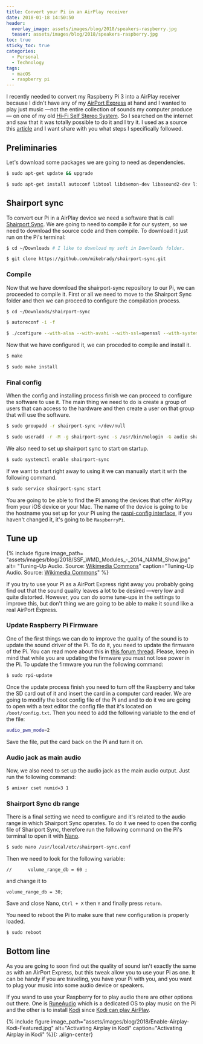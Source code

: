 ```yaml
---
title: Convert your Pi in an AirPlay receiver
date: 2018-01-18 14:50:50
header:
  overlay_image: assets/images/blog/2018/speakers-raspberry.jpg
  teaser: assets/images/blog/2018/speakers-raspberry.jpg
toc: true
sticky_toc: true
categories:
  - Personal
  - Technology
tags:
  - macOS
  - raspberry pi
---
```


I recently needed to convert my Raspberry Pi 3 into a AirPlay receiver because I didn't have any of my [AirPort Express](https://www.apple.com/lae/airport-express/) at hand and I wanted to play just music —not the entire collection of sounds my computer produce— on one of my old [Hi-Fi Self Stereo System](https://en.wikipedia.org/wiki/Shelf_stereo). So I searched on the internet and saw that it was totally possible to do it and I try it. I used as a source this [article](https://pimylifeup.com/raspberry-pi-airplay-receiver/) and I want share with you what steps I specifically followed.

## Preliminaries

Let's download some packages we are going to need as dependencies.

```sh
$ sudo apt-get update && upgrade
```

```sh
$ sudo apt-get install autoconf libtool libdaemon-dev libasound2-dev libpopt-dev libconfig-dev avahi-daemon libavahi-client-dev libssl-dev
```

## Shairport sync

To convert our Pi in a AirPlay device we need a software that is call [Shairport Sync](https://github.com/mikebrady/shairport-sync). We are going to need to compile it for our system, so we need to download the source code and then compile. To download it just run on the Pi's terminal:

```sh
$ cd ~/Downloads # I like to download my soft in Downloads folder.
```

```sh
$ git clone https://github.com/mikebrady/shairport-sync.git
```

### Compile

Now that we have download the shairport-sync repository to our Pi, we can proceeded to compile it. First or all we need to move to the Shairport Sync folder and then we can proceed to configure the compilation process.

```sh
$ cd ~/Downloads/shairport-sync
```

```sh
$ autoreconf -i -f
```

```sh
$ ./configure --with-alsa --with-avahi --with-ssl=openssl --with-systemd --with-metadata
```

Now that we have configured it, we can proceded to compile and install it.

```sh
$ make
```

```sh
$ sudo make install
```

### Final config

When the config and installing process finish we can proceed to configure the software to use it. The main thing we need to do is create a group of users that can access to the hardware and then create a user on that group that will use the software.

```sh
$ sudo groupadd -r shairport-sync >/dev/null
```

```sh
$ sudo useradd -r -M -g shairport-sync -s /usr/bin/nologin -G audio shairport-sync >/dev/null
```

We also need to set up shairport sync to start on startup.

```sh
$ sudo systemctl enable shairport-sync
```

If we want to start right away to using it we can manually start it with the following command.

```sh
$ sudo service shairport-sync start
```

You are going to be able to find the Pi among the devices that offer AirPlay from your iOS device or your Mac. The name of the device is going to be the hostname you set up for your Pi using the [raspi-config interface](https://pimylifeup.com/raspi-config-tool/), if you haven't changed it, it's going to be `RaspberryPi`.

## Tune up

{% include figure image_path= "assets/images/blog/2018/SSF_WMD_Modules_-_2014_NAMM_Show.jpg" alt= "Tuning-Up Audio. Source: [Wikimedia Commons](https://commons.wikimedia.org/wiki/File:SSF_WMD_Modules_-_2014_NAMM_Show.jpg)" caption="Tuning-Up Audio. Source: [Wikimedia Commons](https://commons.wikimedia.org/wiki/File:SSF_WMD_Modules_-_2014_NAMM_Show.jpg)" %}

If you try to use your Pi as a AirPort Express right away you probably going find out that the sound quality leaves a lot to be desired —very low and quite distorted. However, you can do some tune-ups in the settings to improve this, but don't thing we are going to be able to make it sound like a real AirPort Express.

### Update Raspberry Pi Firmware

One of the first things we can do to improve the quality of the sound is to update the sound driver of the Pi. To do it, you need to update the firmware of the Pi. You can read more about this in [this forum thread](https://www.raspberrypi.org/forums/viewtopic.php?t=136445). Please, keep in mind that while you are updating the firmware you must not lose power in the Pi. To update the firmware you run the following command:

```sh
$ sudo rpi-update
```

Once the update process finish you need to turn off the Raspberry and take the SD card out of it and insert the card in a computer card reader. We are going to modify the boot config file of the Pi and and to do it we are going to open with a text editor the config file that it's located on `/boot/config.txt`. Then you need to add the following variable to the end of the file:

```sh
audio_pwm_mode=2
```

Save the file, put the card back on the Pi and turn it on.

### Audio jack as main audio

Now, we also need to set up the audio jack as the main audio output. Just run the following command:

```sh
$ amixer cset numid=3 1
```

### Shairport Sync db range

There is a final setting we need to configure and it's related to the audio range in which Shairport Sync operates. To do it we need to open the config file of Shariport Sync, therefore run the following command on the Pi's terminal to open it with [Nano](https://en.wikipedia.org/wiki/GNU_nano).

```sh
$ sudo nano /usr/local/etc/shairport-sync.conf
```

Then we need to look for the following variable:

```
//      volume_range_db = 60 ;
```

and change it to

```
volume_range_db = 30;
```

Save and close Nano, `Ctrl + X` then `Y` and finally press `return`.

You need to reboot the Pi to make sure that new configuration is properly loaded.

```sh
$ sudo reboot
```

## Bottom line

As you are going to soon find out the quality of sound isn't exactly the same as with an AirPort Express, but this tweak allow you to use your Pi as one. It can be handy if you are traveling, you have your Pi with you, and you want to plug your music into some audio device or speakers.

If you wand to use your Raspberry for to play audio there are other options out there. One is [RuneAudio](http://www.runeaudio.com) which is a dedicated OS to play music on the Pi and the other is to install [Kodi](https://kodi.tv) since [Kodi can play AirPlay](http://kodi.wiki/view/AirPlay).

{% include figure image_path="assets/images/blog/2018/Enable-Airplay-Kodi-Featured.jpg" alt="Activating Airplay in Kodi" caption="Activating Airplay in Kodi" %}{: .align-center}
